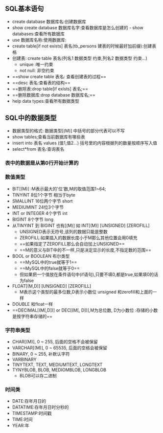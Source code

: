 ## SQL基本语句
- create database 数据库名:创建数据库
- show create database 数据库名字:查看数据库是怎么创建的 - show databases:查看所有数据库
- use 数据库名称:使用数据库:
- create table[if not exists] 表名(tb_persons 建表的时候最好加前缀):创建表格
- 创建表: create table 表名(列名1 数据类型 约束,列名2 数据类型 约束...)
  * unique :唯一约束
  * not null: 非空约束
- ==show create table 表名: 查看创建表的过程==
- ==desc 表名:查看表的结构==
- ==删除表:drop table[if exists] 表名;==
- ==删除数据库:drop database 数据库名;==
- help data types:查看所有数据类型
## SQL中的数据类型
- 数据类型的格式: 数据类型[(M)] 中括号的部分代表可以不写
- show tables;查看当前数据库有哪些表
- insert into 表名 values (值1,值2...) 括号里的内容根据列的数量按顺序写入值
- select*from 表名:查询表名
### 表中的数据是从第0行开始计算的
### 数值类型
- BIT[(M)] :M表示最大的'位'数,M的取值范围1~64;
- TINYINT 8位1个字节 相当于byte
- SMALLINT 16位两个字节 short
- MEDIUMINT 24位3个字节
- INT or INTEGER 4个字节 int
- BIGINT 8个字节 long
- 从TINYINT 到 BIGINT 也有[(M)] 如 INT[(M)] [UNSIGNED] [ZEROFILL]
  * UNSIGNED表示无符号,该列的数据只能是整数
  * ZEROFILL:如果插入的数据长度小于M那么其他位置会用0填充
  * ==如果指定了ZEROFILL那么会自动加上UNSIGNED==
  * ==M的意义与BIT中的不一样,只是决定显示的长度,不指定数的范围==
- BOOL or BOOLEAN 布尔类型
  * ==MySQL中的true就等于1==
  * ==MySQL中的false就等于0==
  * 但如果把一个值放在条件语句中(if语句),只要不填0,都是true,如果填0的话为false
- FLOAT[(M,D)] [UNSIGNED] [ZEROFILL]
  * M表示这个类型的最多位数,D表示小数位 unsigned 和zerofill和上面的一样
- DOUBLE 和float一样
- ==DECIMAL[(M[,D])] or DEC[(M[, D])],M为总位数, D为小数位 :存储的小数是按字符串存储的==
### 字符串类型
- CHAR[(M)], 0 ~ 255, 后面的空格不会被保留
- VARCHAR[(M)], 0 ~ 65535, 后面的空格会被保留
- BINARY, 0 ~ 255, 补默认字符
- VARBINARY
- TINYTEXT, TEXT, MEDIUMTEXT, LONGTEXT
- TYNYBLOB, BLOB, MEDIOMBLOB, LONGBLOB
  * BLOB可以存二进制
### 时间类
- DATE:存年月日的
- DATATIME:存年月日时分秒的
- TIMESTAMP:时间戳
- TIME:时间
- YEAR:年
